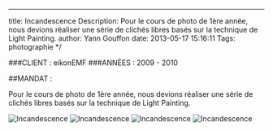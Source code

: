 ---
title: Incandescence
Description: Pour le cours de photo de 1ère année, nous devions réaliser une série de clichés libres basés sur la technique de Light Painting.
author: Yann Gouffon
date: 2013-05-17 15:16:11
Tags: photographie
*/

###CLIENT : eikonEMF
###ANNÉES : 2009 - 2010

##MANDAT :

Pour le cours de photo de 1ère année, nous devions réaliser une série de clichés libres basés sur la technique de Light Painting.

![Incandescence](http://staging.yago.io/content/images/incandescence.jpg.jpg)
![Incandescence](http://staging.yago.io/content/images/incandescence01.jpg.jpg)
![Incandescence](http://staging.yago.io/content/images/incandescence02.jpg.jpg)
![Incandescence](http://staging.yago.io/content/images/incandescence03.jpg.jpg)
